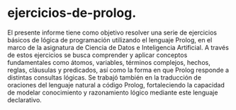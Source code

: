 # ejercicios-de-prolog.
El presente informe tiene como objetivo resolver una serie de ejercicios básicos de lógica de programación utilizando el lenguaje Prolog, en el marco de la asignatura de Ciencia de Datos e Inteligencia Artificial.
 A través de estos ejercicios se busca comprender y aplicar conceptos fundamentales como átomos, variables, términos complejos, hechos, reglas, cláusulas y predicados, así como la forma en que Prolog responde a distintas consultas lógicas. 
Se trabajó también en la traducción de oraciones del lenguaje natural a código Prolog, fortaleciendo la capacidad de modelar conocimiento y razonamiento lógico mediante este lenguaje declarativo.
